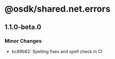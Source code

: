 # @osdk/shared.net.errors

## 1.1.0-beta.0

### Minor Changes

- bc89b62: Spelling fixes and spell check in CI
